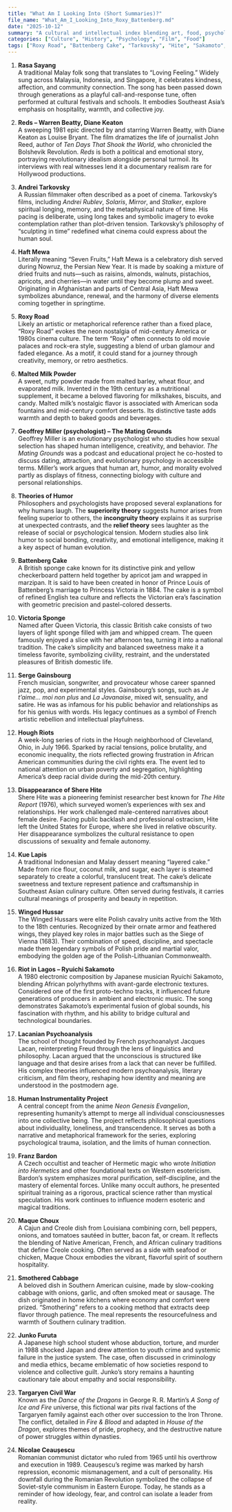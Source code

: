 ```yaml
---
title: "What Am I Looking Into (Short Summaries)?"
file_name: "What_Am_I_Looking_Into_Roxy_Battenberg.md"
date: "2025-10-12"
summary: "A cultural and intellectual index blending art, food, psychology, and history — from Roxy Road and Battenberg Cakes to Tarkovsky, Hite, and the Winged Hussars."
categories: ["Culture", "History", "Psychology", "Film", "Food"]
tags: ["Roxy Road", "Battenberg Cake", "Tarkovsky", "Hite", "Sakamoto", "Miller", "Humor Theories"]
---
```


1. **Rasa Sayang**  
   A traditional Malay folk song that translates to “Loving Feeling.” Widely sung across Malaysia, Indonesia, and Singapore, it celebrates kindness, affection, and community connection. The song has been passed down through generations as a playful call-and-response tune, often performed at cultural festivals and schools. It embodies Southeast Asia’s emphasis on hospitality, warmth, and collective joy.

2. **Reds – Warren Beatty, Diane Keaton**  
   A sweeping 1981 epic directed by and starring Warren Beatty, with Diane Keaton as Louise Bryant. The film dramatizes the life of journalist John Reed, author of *Ten Days That Shook the World*, who chronicled the Bolshevik Revolution. *Reds* is both a political and emotional story, portraying revolutionary idealism alongside personal turmoil. Its interviews with real witnesses lend it a documentary realism rare for Hollywood productions.

3. **Andrei Tarkovsky**  
   A Russian filmmaker often described as a poet of cinema. Tarkovsky’s films, including *Andrei Rublev*, *Solaris*, *Mirror*, and *Stalker*, explore spiritual longing, memory, and the metaphysical nature of time. His pacing is deliberate, using long takes and symbolic imagery to evoke contemplation rather than plot-driven tension. Tarkovsky’s philosophy of “sculpting in time” redefined what cinema could express about the human soul.

4. **Haft Mewa**  
   Literally meaning “Seven Fruits,” Haft Mewa is a celebratory dish served during Nowruz, the Persian New Year. It is made by soaking a mixture of dried fruits and nuts—such as raisins, almonds, walnuts, pistachios, apricots, and cherries—in water until they become plump and sweet. Originating in Afghanistan and parts of Central Asia, Haft Mewa symbolizes abundance, renewal, and the harmony of diverse elements coming together in springtime.

5. **Roxy Road**  
   Likely an artistic or metaphorical reference rather than a fixed place, “Roxy Road” evokes the neon nostalgia of mid-century America or 1980s cinema culture. The term “Roxy” often connects to old movie palaces and rock-era style, suggesting a blend of urban glamour and faded elegance. As a motif, it could stand for a journey through creativity, memory, or retro aesthetics.

6. **Malted Milk Powder**  
   A sweet, nutty powder made from malted barley, wheat flour, and evaporated milk. Invented in the 19th century as a nutritional supplement, it became a beloved flavoring for milkshakes, biscuits, and candy. Malted milk’s nostalgic flavor is associated with American soda fountains and mid-century comfort desserts. Its distinctive taste adds warmth and depth to baked goods and beverages.

7. **Geoffrey Miller (psychologist) – The Mating Grounds**  
   Geoffrey Miller is an evolutionary psychologist who studies how sexual selection has shaped human intelligence, creativity, and behavior. *The Mating Grounds* was a podcast and educational project he co-hosted to discuss dating, attraction, and evolutionary psychology in accessible terms. Miller’s work argues that human art, humor, and morality evolved partly as displays of fitness, connecting biology with culture and personal relationships.

8. **Theories of Humor**  
   Philosophers and psychologists have proposed several explanations for why humans laugh. The **superiority theory** suggests humor arises from feeling superior to others, the **incongruity theory** explains it as surprise at unexpected contrasts, and the **relief theory** sees laughter as the release of social or psychological tension. Modern studies also link humor to social bonding, creativity, and emotional intelligence, making it a key aspect of human evolution.

9. **Battenberg Cake**  
   A British sponge cake known for its distinctive pink and yellow checkerboard pattern held together by apricot jam and wrapped in marzipan. It is said to have been created in honor of Prince Louis of Battenberg’s marriage to Princess Victoria in 1884. The cake is a symbol of refined English tea culture and reflects the Victorian era’s fascination with geometric precision and pastel-colored desserts.

10. **Victoria Sponge**  
    Named after Queen Victoria, this classic British cake consists of two layers of light sponge filled with jam and whipped cream. The queen famously enjoyed a slice with her afternoon tea, turning it into a national tradition. The cake’s simplicity and balanced sweetness make it a timeless favorite, symbolizing civility, restraint, and the understated pleasures of British domestic life.

11. **Serge Gainsbourg**  
    French musician, songwriter, and provocateur whose career spanned jazz, pop, and experimental styles. Gainsbourg’s songs, such as *Je t’aime… moi non plus* and *La Javanaise*, mixed wit, sensuality, and satire. He was as infamous for his public behavior and relationships as for his genius with words. His legacy continues as a symbol of French artistic rebellion and intellectual playfulness.

12. **Hough Riots**  
    A week-long series of riots in the Hough neighborhood of Cleveland, Ohio, in July 1966. Sparked by racial tensions, police brutality, and economic inequality, the riots reflected growing frustration in African American communities during the civil rights era. The event led to national attention on urban poverty and segregation, highlighting America’s deep racial divide during the mid-20th century.

13. **Disappearance of Shere Hite**  
    Shere Hite was a pioneering feminist researcher best known for *The Hite Report* (1976), which surveyed women’s experiences with sex and relationships. Her work challenged male-centered narratives about female desire. Facing public backlash and professional ostracism, Hite left the United States for Europe, where she lived in relative obscurity. Her disappearance symbolizes the cultural resistance to open discussions of sexuality and female autonomy.

14. **Kue Lapis**  
    A traditional Indonesian and Malay dessert meaning “layered cake.” Made from rice flour, coconut milk, and sugar, each layer is steamed separately to create a colorful, translucent treat. The cake’s delicate sweetness and texture represent patience and craftsmanship in Southeast Asian culinary culture. Often served during festivals, it carries cultural meanings of prosperity and beauty in repetition.

15. **Winged Hussar**  
    The Winged Hussars were elite Polish cavalry units active from the 16th to the 18th centuries. Recognized by their ornate armor and feathered wings, they played key roles in major battles such as the Siege of Vienna (1683). Their combination of speed, discipline, and spectacle made them legendary symbols of Polish pride and martial valor, embodying the golden age of the Polish-Lithuanian Commonwealth.

16. **Riot in Lagos – Ryuichi Sakamoto**  
    A 1980 electronic composition by Japanese musician Ryuichi Sakamoto, blending African polyrhythms with avant-garde electronic textures. Considered one of the first proto-techno tracks, it influenced future generations of producers in ambient and electronic music. The song demonstrates Sakamoto’s experimental fusion of global sounds, his fascination with rhythm, and his ability to bridge cultural and technological boundaries.

17. **Lacanian Psychoanalysis**  
    The school of thought founded by French psychoanalyst Jacques Lacan, reinterpreting Freud through the lens of linguistics and philosophy. Lacan argued that the unconscious is structured like language and that desire arises from a lack that can never be fulfilled. His complex theories influenced modern psychoanalysis, literary criticism, and film theory, reshaping how identity and meaning are understood in the postmodern age.

18. **Human Instrumentality Project**  
    A central concept from the anime *Neon Genesis Evangelion*, representing humanity’s attempt to merge all individual consciousnesses into one collective being. The project reflects philosophical questions about individuality, loneliness, and transcendence. It serves as both a narrative and metaphorical framework for the series, exploring psychological trauma, isolation, and the limits of human connection.

19. **Franz Bardon**  
    A Czech occultist and teacher of Hermetic magic who wrote *Initiation into Hermetics* and other foundational texts on Western esotericism. Bardon’s system emphasizes moral purification, self-discipline, and the mastery of elemental forces. Unlike many occult authors, he presented spiritual training as a rigorous, practical science rather than mystical speculation. His work continues to influence modern esoteric and magical traditions.

20. **Maque Choux**  
    A Cajun and Creole dish from Louisiana combining corn, bell peppers, onions, and tomatoes sautéed in butter, bacon fat, or cream. It reflects the blending of Native American, French, and African culinary traditions that define Creole cooking. Often served as a side with seafood or chicken, Maque Choux embodies the vibrant, flavorful spirit of southern hospitality.

21. **Smothered Cabbage**  
    A beloved dish in Southern American cuisine, made by slow-cooking cabbage with onions, garlic, and often smoked meat or sausage. The dish originated in home kitchens where economy and comfort were prized. “Smothering” refers to a cooking method that extracts deep flavor through patience. The meal represents the resourcefulness and warmth of Southern culinary tradition.

22. **Junko Furuta**  
    A Japanese high school student whose abduction, torture, and murder in 1988 shocked Japan and drew attention to youth crime and systemic failure in the justice system. The case, often discussed in criminology and media ethics, became emblematic of how societies respond to violence and collective guilt. Junko’s story remains a haunting cautionary tale about empathy and social responsibility.

23. **Targaryen Civil War**  
    Known as the *Dance of the Dragons* in George R. R. Martin’s *A Song of Ice and Fire* universe, this fictional war pits rival factions of the Targaryen family against each other over succession to the Iron Throne. The conflict, detailed in *Fire & Blood* and adapted in *House of the Dragon*, explores themes of pride, prophecy, and the destructive nature of power struggles within dynasties.

24. **Nicolae Ceaușescu**  
    Romanian communist dictator who ruled from 1965 until his overthrow and execution in 1989. Ceaușescu’s regime was marked by harsh repression, economic mismanagement, and a cult of personality. His downfall during the Romanian Revolution symbolized the collapse of Soviet-style communism in Eastern Europe. Today, he stands as a reminder of how ideology, fear, and control can isolate a leader from reality.
